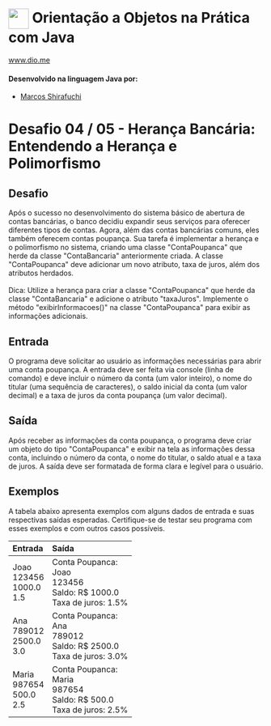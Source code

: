 # <img align="center" width="40px" src="https://hermes.digitalinnovation.one/assets/diome/logo-minimized.png"> Orientação a Objetos na Prática com Java
www.dio.me


#### Desenvolvido na linguagem Java por:
- [Marcos Shirafuchi](https://github.com/marcosfshirafuchi)
# Desafio 04 / 05 - Herança Bancária: Entendendo a Herança e Polimorfismo
## Desafio
Após o sucesso no desenvolvimento do sistema básico de abertura de contas bancárias, o banco decidiu expandir seus serviços para oferecer diferentes tipos de contas. Agora, além das contas bancárias comuns, eles também oferecem contas poupança. Sua tarefa é implementar a herança e o polimorfismo no sistema, criando uma classe "ContaPoupanca" que herde da classe "ContaBancaria" anteriormente criada. A classe "ContaPoupanca" deve adicionar um novo atributo, taxa de juros, além dos atributos herdados.
<br><br>
Dica: Utilize a herança para criar a classe "ContaPoupanca" que herde da classe "ContaBancaria" e adicione o atributo "taxaJuros". Implemente o método "exibirInformacoes()" na classe "ContaPoupanca" para exibir as informações adicionais.

## Entrada


O programa deve solicitar ao usuário as informações necessárias para abrir uma conta poupança. A entrada deve ser feita via console (linha de comando) e deve incluir o número da conta (um valor inteiro), o nome do titular (uma sequência de caracteres), o saldo inicial da conta (um valor decimal) e a taxa de juros da conta poupança (um valor decimal).


## Saída

Após receber as informações da conta poupança, o programa deve criar um objeto do tipo "ContaPoupanca" e exibir na tela as informações dessa conta, incluindo o número da conta, o nome do titular, o saldo atual e a taxa de juros. A saída deve ser formatada de forma clara e legível para o usuário.


## Exemplos
A tabela abaixo apresenta exemplos com alguns dados de entrada e suas respectivas saídas esperadas. Certifique-se de testar seu programa com esses exemplos e com outros casos possíveis.
<table>
  <thead>
    <tr align="left">
      <th>Entrada</th>
      <th>Saída</th>
    </tr>
  </thead>
  <tbody align="left">
    <tr>
      <td>Joao<br>
123456<br>
1000.0<br>
1.5<br>
      </td>
      <td>Conta Poupanca:<br>
Joao<br>
123456<br>
Saldo: R$ 1000.0<br>
Taxa de juros: 1.5%<br>
      </td>
    </tr>
    <tr>
      <td>Ana<br>
789012<br>
2500.0<br>
3.0<br>
      </td>
      <td>Conta Poupanca:<br>
Ana<br>
789012<br>
Saldo: R$ 2500.0<br>
Taxa de juros: 3.0%</td>
    </tr>
    <tr>
      <td>Maria<br>
987654<br>
500.0<br>
2.5<br>
</td>
      <td>Conta Poupanca:<br>
Maria<br>
987654<br>
Saldo: R$ 500.0<br>
Taxa de juros: 2.5%<br>
</td>   
    </tr>
  </tbody>
  <tfoot></tfoot>
</table>





